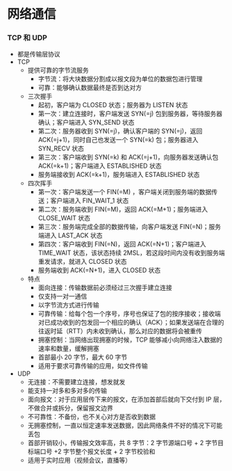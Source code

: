 # 网络通信

### TCP 和 UDP

- 都是传输层协议
- TCP
  - 提供可靠的字节流服务
    - 字节流：将大块数据分割成以报文段为单位的数据包进行管理
    - 可靠：能够确认数据最终是否到达对方
  - 三次握手
    - 起初，客户端为 CLOSED 状态；服务器为 LISTEN 状态
    - 第一次：建立连接时，客户端发送 SYN(=j) 包到服务器，等待服务器确认；客户端进入 SYN_SEND 状态
    - 第二次：服务器收到 SYN(=j)，确认客户端的 SYN(=j)，返回 ACK(=j+1)，同时自己也发送一个 SYN(=k) 包；服务器进入 SYN_RECV 状态
    - 第三次：客户端收到 SYN(=k) 和 ACK(=j+1)，向服务器发送确认包 ACK(=k+1)；客户端进入 ESTABLISHED 状态
    - 服务端接收到 ACK(=k+1)，服务端进入 ESTABLISHED 状态
  - 四次挥手
    - 第一次：客户端发送一个 FIN(=M) ，客户端关闭到服务端的数据传送；客户端进入 FIN_WAIT_1 状态
    - 第二次：服务端收到 FIN(=M)，返回 ACK(=M+1)；服务端进入 CLOSE_WAIT 状态
    - 第三次：服务端完成全部的数据传输，向客户端发送 FIN(=N)；服务端进入 LAST_ACK 状态
    - 第四次：客户端收到 FIN(=N)，返回 ACK(=N+1)；客户端进入 TIME_WAIT 状态，该状态持续 2MSL，若这段时间内没有收到服务端重发请求，就进入 CLOSED 状态
    - 服务端收到 ACK(=N+1)，进入 CLOSED 状态
  - 特点
    - 面向连接：传输数据前必须经过三次握手建立连接
    - 仅支持一对一通信
    - 以字节流方式进行传输
    - 可靠传输：给每个包一个序号，序号也保证了包的按序接收；接收端对已成功收到的包发回一个相应的确认（ACK）；如果发送端在合理的往返时延（RTT）内未收到确认，那么对应的数据将会被重传
    - 拥塞控制：当网络出现拥塞的时候，TCP 能够减小向网络注入数据的速率和数量，缓解拥塞
    - 首部最小 20 字节，最大 60 字节
    - 适用于要求可靠传输的应用，如文件传输
- UDP
  - 无连接：不需要建立连接，想发就发
  - 能支持一对多和多对多的传输
  - 面向报文：对于应用层传下来的报文，在添加首部后就向下交付到 IP 层，不做合并或拆分，保留报文边界
  - 不可靠性：不备份，也不关心对方是否收到数据
  - 无拥塞控制，一直以恒定速率发送数据，因此网络条件不好的情况下可能丢包
  - 首部开销较小，传输报文效率高，共 8 字节：2 字节源端口号 + 2 字节目标端口号 +2 字节整个报文长度 + 2 字节校验和
  - 适用于实时应用（视频会议，直播等）